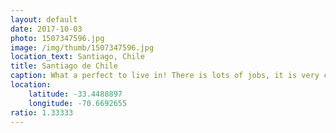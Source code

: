 ```yaml
---
layout: default
date: 2017-10-03
photo: 1507347596.jpg
image: /img/thumb/1507347596.jpg
location_text: Santiago, Chile
title: Santiago de Chile
caption: What a perfect to live in! There is lots of jobs, it is very close to both the ocean to surf and the mountains to ski! People are super nice and the food is great! Big up to my friend Sebastian here!
location:
    latitude: -33.4488897
    longitude: -70.6692655
ratio: 1.33333
---
```

